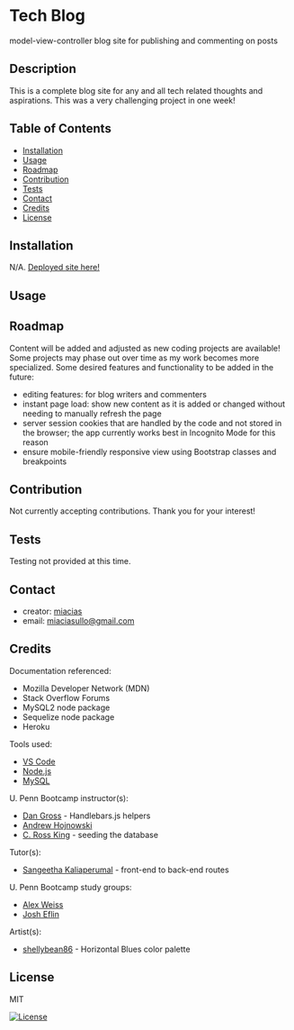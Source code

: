 # Tech Blog

model-view-controller blog site for publishing and commenting on posts

## Description

This is a complete blog site for any and all tech related thoughts and aspirations. This was a very challenging project in one week!


## Table of Contents
- [Installation](#installation)
- [Usage](#usage)
- [Roadmap](#roadmap)
- [Contribution](#contribution)
- [Tests](#tests)
- [Contact](#contact)
- [Credits](#credits)
- [License](#license)


## Installation

N/A. [Deployed site here!](https://frozen-dawn-52591.herokuapp.com/)


## Usage


## Roadmap

Content will be added and adjusted as new coding projects are available! Some projects may phase out over time as my work becomes more specialized. Some desired features and functionality to be added in the future:
- editing features: for blog writers and commenters
- instant page load: show new content as it is added or changed without needing to manually refresh the page
- server session cookies that are handled by the code and not stored in the browser; the app currently works best in Incognito Mode for this reason
- ensure mobile-friendly responsive view using Bootstrap classes and breakpoints


## Contribution

Not currently accepting contributions. Thank you for your interest!


## Tests

Testing not provided at this time.


## Contact

- creator: [miacias](https://github.com/miacias)
- email: [miaciasullo@gmail.com](mailto:miaciasullo@gmail.com)


## Credits

Documentation referenced:

- Mozilla Developer Network (MDN)
- Stack Overflow Forums
- MySQL2 node package
- Sequelize node package
- Heroku

Tools used:

- [VS Code](https://code.visualstudio.com/)
- [Node.js](https://nodejs.org/en/)
- [MySQL](https://www.mysql.com/)

U. Penn Bootcamp instructor(s): 

- [Dan Gross](https://github.com/DanielWGross) - Handlebars.js helpers
- [Andrew Hojnowski](https://github.com/aHojo)
- [C. Ross King](https://github.com/RomeoKilo125/) - seeding the database

Tutor(s): 

- [Sangeetha Kaliaperumal](https://www.linkedin.com/in/sangeetha-kaliaperumal/) - front-end to back-end routes

U. Penn Bootcamp study groups:

- [Alex Weiss](https://github.com/alexander1262)
- [Josh Eflin](https://github.com/JoshEflin)

Artist(s):

- [shellybean86](https://www.colourlovers.com/palette/4901956/Horizontal_Blues) - Horizontal Blues color palette


## License
  
MIT

[![License](https://img.shields.io/badge/license-MIT-blue?logo=github)](https://github.com/miacias/tech-blog/blob/main/LICENSE)
